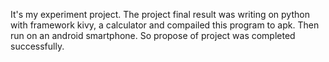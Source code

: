 It's my experiment project. The project final result was writing on python with framework kivy, a calculator and compailed this program to apk. Then run on an android smartphone. So propose of project was completed successfully.

